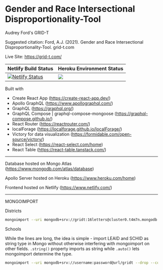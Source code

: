 # Gender and Race Intersectional Disproportionality-Tool

Audrey Ford's GRID-T

Suggested citation: Ford, A.J. (2021). Gender and Race Intersectional Disproportionality-Tool. grid-t.com

Live Site: https://grid-t.com/

| Netlify Build Status  | Heroku Environment Status |
| ------------- | ------------- |
| [![Netlify Status](https://api.netlify.com/api/v1/badges/e86b99c3-8e6c-4886-b30d-c427cd968e51/deploy-status)](https://app.netlify.com/sites/priceless-wilson-fee0d4/deploys)  | ![](https://heroku-status-badges.herokuapp.com/gridt-apollo)  |

Built with
- Create React App (https://create-react-app.dev/)
- Apollo GraphQL (https://www.apollographql.com/)
- GraphQL (https://graphql.org/)
- GraphQL Compose | graphql-compose-mongoose (https://graphql-compose.github.io/)
- React Router (https://reactrouter.com/)
- localForage (https://localforage.github.io/localForage/)
- Victory for data visualization (https://formidable.com/open-source/victory/)
- React Select (https://react-select.com/home)
- React Table (https://react-table.tanstack.com/)

----

Database hosted on Mongo Atlas (https://www.mongodb.com/atlas/database)

Apollo Server hosted on Heroku (https://www.heroku.com/home)

Frontend hosted on Netlify (https://www.netlify.com/)

----

MONGOIMPORT

Districts
```bash
mongoimport --uri mongodb+srv://gridt:16letters@cluster0.t4m7n.mongodb.net/gridt --drop --collection districts --type csv --file ~/dev/gridt/server/db/seedData/districts.csv --columnsHaveTypes --fields="LEA_STATE.string()","LEA_STATE_NAME.string()","LEAID.string()","LEA_NAME.string()","LEA_ADDRESS.string()","LEA_CITY.string()","LEA_ZIP.string()","CJJ.string()","LEA_ENR.auto()","LEA_ENR_NONLEAFAC.auto()","LEA_SCHOOLS.auto()"
```
Schools

While the lines are long, the idea is simple - import LEAID and SCHID as string type in Mongo without otherwise interfering with  mongoimport on other fields. `.string()` property imports as string while `.auto()` lets mongoimport determine the type.

```bash
mongoimport --uri mongodb+srv://username:password@url/gridt --drop --collection schools --type csv --file ~/dev/gridt/server/db/seedData/schools.csv --columnsHaveTypes --fields="LEA_STATE.auto()","LEA_STATE_NAME.auto()","LEAID.string()","LEA_NAME.auto()","SCHID.string()","SCH_NAME.auto()","COMBOKEY.string()","SCH_IDEAENR_HI_M.auto()","SCH_ENR_HI_M.auto()","RI_HI_M.auto()","TOT_IDEA_W/O_HI_M.auto()","TOT_ENR_W/O_HI_M.auto()","RI_W/O_HI_M.auto()","RR_HI_M_POP.auto()","RI_WH_M_1.auto()","RR_HI_M_WH_M.auto()","SCH_IDEAENR_HI_F.auto()","SCH_ENR_HI_F.auto()","RI_HI_F.auto()","TOT_IDEA_W/O_HI_F.auto()","TOT_ENR_W/O_HI_F.auto()","RI_W/O_HI_F.auto()","RR_HI_F_POP.auto()","RI_WH_F_1.auto()","RR_HI_F_WH_F.auto()","SCH_IDEAENR_AM_M.auto()","SCH_ENR_AM_M.auto()","RI_AM_M.auto()","TOT_IDEA_W/O_AM_M.auto()","TOT_ENR_W/O_AM_M.auto()","RI_W/O_AM_M.auto()","RR_AM_M_POP.auto()","RI_WH_M_2.auto()","RR_AM_M_WH_M.auto()","SCH_IDEAENR_AM_F.auto()","SCH_ENR_AM_F.auto()","RI_AM_F.auto()","TOT_IDEA_W/O_AM_F.auto()","TOT_ENR_W/O_AM_F.auto()","RI_W/O_AM_F.auto()","RR_AM_F_POP.auto()","RI_WH_F_2.auto()","RR_AM_F_WH_F.auto()","SCH_IDEAENR_AS_M.auto()","SCH_ENR_AS_M.auto()","RI_AS_M.auto()","TOT_IDEA_W/O_AS_M.auto()","TOT_ENR_W/O_AS_M.auto()","RI_W/O_AS_M.auto()","RR_AS_M_POP.auto()","RI_WH_M_3.auto()","RR_AS_M_WH_M.auto()","SCH_IDEAENR_AS_F.auto()","SCH_ENR_AS_F.auto()","RI_AS_F.auto()","TOT_IDEA_W/O_AS_F.auto()","TOT_ENR_W/O_AS_F.auto()","RI_W/O_AS_F.auto()","RR_AS_F_POP.auto()","RI_WH_F_3.auto()","RR_AS_F_WH_F.auto()","SCH_IDEAENR_HP_M.auto()","SCH_ENR_HP_M.auto()","RI_HP_M.auto()","TOT_IDEA_W/O_HP_M.auto()","TOT_ENR_W/O_HP_M.auto()","RI_W/O_HP_M.auto()","RR_HP_M_POP.auto()","RI_WH_M_4.auto()","RR_HP_M_WH_M.auto()","SCH_IDEAENR_HP_F.auto()","SCH_ENR_HP_F.auto()","RI_HP_F.auto()","TOT_IDEA_W/O_HP_F.auto()","TOT_ENR_W/O_HP_F.auto()","RI_W/O_HP_F.auto()","RR_HP_F_POP.auto()","RI_WH_F_4.auto()","RR_HP_F_WH_F.auto()","SCH_IDEAENR_BL_M.auto()","SCH_ENR_BL_M.auto()","RI_BL_M.auto()","TOT_IDEA_W/O_BL_M.auto()","TOT_ENR_W/O_BL_M.auto()","RI_W/O_BL_M.auto()","RR_BL_M_POP.auto()","RI_WH_M_5.auto()","RR_BL_M_WH_M.auto()","SCH_IDEAENR_BL_F.auto()","SCH_ENR_BL_F.auto()","RI_BL_F.auto()","TOT_IDEA_W/O_BL_F.auto()","TOT_ENR_W/O_BL_F.auto()","RI_W/O_BL_F.auto()","RR_BL_F_POP.auto()","RI_WH_F_5.auto()","RR_BL_F_WH_F.auto()","SCH_IDEAENR_TR_M.auto()","SCH_ENR_TR_M.auto()","RI_TR_M.auto()","TOT_IDEA_W/O_TR_M.auto()","TOT_ENR_W/O_TR_M.auto()","RI_W/O_TR_M.auto()","RR_TR_M_POP.auto()","RI_WH_M_6.auto()","RR_TR_M_WH_M.auto()","SCH_IDEAENR_TR_F.auto()","SCH_ENR_TR_F.auto()","RI_TR_F.auto()","TOT_IDEA_W/O_TR_F.auto()","TOT_ENR_W/O_TR_F.auto()","RI_W/O_TR_F.auto()","RR_TR_F_POP.auto()","RI_WH_F_6.auto()","RR_TR_F_WH_F.auto()","SCH_IDEAENR_WH_M.auto()","SCH_ENR_WH_M.auto()","RI_WH_M_7.auto()","TOT_IDEA_W/O_WH_M.auto()","TOT_ENR_W/O_WH_M.auto()","RI_W/O_WH_M.auto()","RR_WH_M_POP.auto()","RI_WH_M.auto()","RR_WH_M_WH_M.auto()","SCH_IDEAENR_WH_F.auto()","SCH_ENR_WH_F.auto()","RI_WH_F_7.auto()","TOT_IDEA_W/O_WH_F.auto()","TOT_ENR_W/O_WH_F.auto()","RI_W/O_WH_F.auto()","RR_WH_F_POP.auto()","RI_WH_F.auto()","RR_WH_F_WH_F.auto()","TOT_IDEAENR_M.auto()","TOT_IDEAENR_F.auto()","TOT_IDEA_ENR.auto()","TOT_ENR_M.auto()","TOT_ENR_F.auto()","TOT_ENR.auto()","SCH_IDEA_WH_TOT.auto()","SCH_ENR_WH_TOT.auto()","RI_WH_TOT.auto()","TOT_IDEA_W/O_WH_TOT.auto()","TOT_ENR_W/O_WH_TOT.auto()","RI_W/O_WH_TOT.auto()","RR_WH_TOT_POP.auto()","RR_WH_TOT_WH_TOT.auto()","RR_HI_M_WH_TOT.auto()","RR_HI_F_WH_TOT.auto()","RR_AM_M_WH_TOT.auto()","RR_AM_F_WH_TOT.auto()","RR_AS_M_WH_TOT.auto()","RR_AS_F_WH_TOT.auto()","RR_HP_M_WH_TOT.auto()","RR_HP_F_WH_TOT.auto()","RR_BL_M_WH_TOT.auto()","RR_BL_F_WH_TOT.auto()","RR_TR_M_WH_TOT.auto()","RR_TR_F_WH_TOT.auto()"
```
